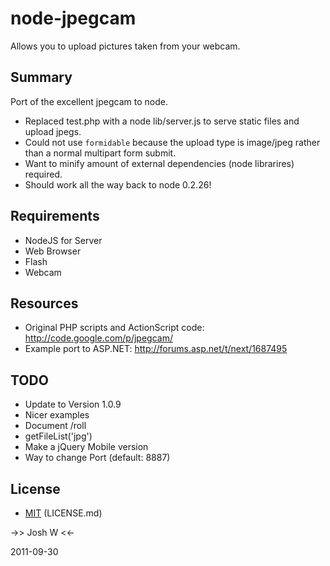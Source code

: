 node-jpegcam
============

Allows you to upload pictures taken from your webcam.

Summary
-------
Port of the excellent jpegcam to node.

* Replaced test.php with a node lib/server.js to serve static files and upload jpegs.
* Could not use `formidable` because the upload type is image/jpeg rather than a normal multipart form submit.
* Want to minify amount of external dependencies (node librarires) required.
* Should work all the way back to node 0.2.26!

Requirements
------------

* NodeJS for Server
* Web Browser
* Flash
* Webcam

Resources
---------
* Original PHP scripts and ActionScript code: http://code.google.com/p/jpegcam/
* Example port to ASP.NET: http://forums.asp.net/t/next/1687495

TODO
----
* Update to Version 1.0.9
* Nicer examples
* Document /roll
* getFileList('jpg')
* Make a jQuery Mobile version
* Way to change Port (default: 8887)

License
-------
* [MIT](http://www.opensource.org/licenses/mit-license.php) (LICENSE.md)

->> Josh W <<-

2011-09-30
